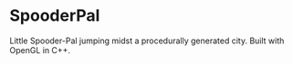 # SpooderPal
Little Spooder-Pal jumping midst a procedurally generated city. Built with OpenGL in C++.
